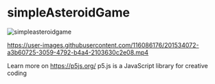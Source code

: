 # simpleAsteroidGame

![simpleasteroidgame](https://user-images.githubusercontent.com/116086176/201533423-880da684-28c8-47b6-875b-7e926f14aac8.jpg)



https://user-images.githubusercontent.com/116086176/201534072-a3b60725-3059-4792-b4a4-2103630c2e08.mp4



Learn more on https://p5js.org/ p5.js is a JavaScript library for creative coding
